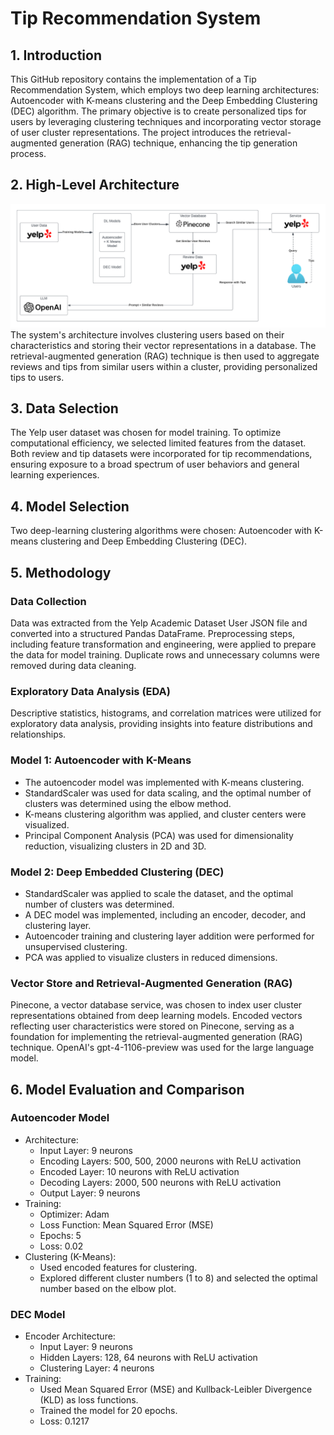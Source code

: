 # Tip Recommendation System

## 1. Introduction
This GitHub repository contains the implementation of a Tip Recommendation System, which employs two deep learning architectures: Autoencoder with K-means clustering and the Deep Embedding Clustering (DEC) algorithm. The primary objective is to create personalized tips for users by leveraging clustering techniques and incorporating vector storage of user cluster representations. The project introduces the retrieval-augmented generation (RAG) technique, enhancing the tip generation process.

## 2. High-Level Architecture
![High-Level Architecture](https://github.com/KasunAbeyweera/TipCraft/raw/main/notebooks/High-Level%20Architecture.png)
The system's architecture involves clustering users based on their characteristics and storing their vector representations in a database. The retrieval-augmented generation (RAG) technique is then used to aggregate reviews and tips from similar users within a cluster, providing personalized tips to users.

## 3. Data Selection
The Yelp user dataset was chosen for model training. To optimize computational efficiency, we selected limited features from the dataset. Both review and tip datasets were incorporated for tip recommendations, ensuring exposure to a broad spectrum of user behaviors and general learning experiences.

## 4. Model Selection
Two deep-learning clustering algorithms were chosen: Autoencoder with K-means clustering and Deep Embedding Clustering (DEC).

## 5. Methodology
### Data Collection
Data was extracted from the Yelp Academic Dataset User JSON file and converted into a structured Pandas DataFrame. Preprocessing steps, including feature transformation and engineering, were applied to prepare the data for model training. Duplicate rows and unnecessary columns were removed during data cleaning.

### Exploratory Data Analysis (EDA)
Descriptive statistics, histograms, and correlation matrices were utilized for exploratory data analysis, providing insights into feature distributions and relationships.

### Model 1: Autoencoder with K-Means
- The autoencoder model was implemented with K-means clustering.
- StandardScaler was used for data scaling, and the optimal number of clusters was determined using the elbow method.
- K-means clustering algorithm was applied, and cluster centers were visualized.
- Principal Component Analysis (PCA) was used for dimensionality reduction, visualizing clusters in 2D and 3D.

### Model 2: Deep Embedded Clustering (DEC)
- StandardScaler was applied to scale the dataset, and the optimal number of clusters was determined.
- A DEC model was implemented, including an encoder, decoder, and clustering layer.
- Autoencoder training and clustering layer addition were performed for unsupervised clustering.
- PCA was applied to visualize clusters in reduced dimensions.

### Vector Store and Retrieval-Augmented Generation (RAG)
Pinecone, a vector database service, was chosen to index user cluster representations obtained from deep learning models. Encoded vectors reflecting user characteristics were stored on Pinecone, serving as a foundation for implementing the retrieval-augmented generation (RAG) technique. OpenAI's gpt-4-1106-preview was used for the large language model.

## 6. Model Evaluation and Comparison
### Autoencoder Model
- Architecture:
  - Input Layer: 9 neurons
  - Encoding Layers: 500, 500, 2000 neurons with ReLU activation
  - Encoded Layer: 10 neurons with ReLU activation
  - Decoding Layers: 2000, 500 neurons with ReLU activation
  - Output Layer: 9 neurons
- Training:
  - Optimizer: Adam
  - Loss Function: Mean Squared Error (MSE)
  - Epochs: 5
  - Loss: 0.02
- Clustering (K-Means):
  - Used encoded features for clustering.
  - Explored different cluster numbers (1 to 8) and selected the optimal number based on the elbow plot.

### DEC Model
- Encoder Architecture:
  - Input Layer: 9 neurons
  - Hidden Layers: 128, 64 neurons with ReLU activation
  - Clustering Layer: 4 neurons
- Training:
  - Used Mean Squared Error (MSE) and Kullback-Leibler Divergence (KLD) as loss functions.
  - Trained the model for 20 epochs.
  - Loss: 0.1217
